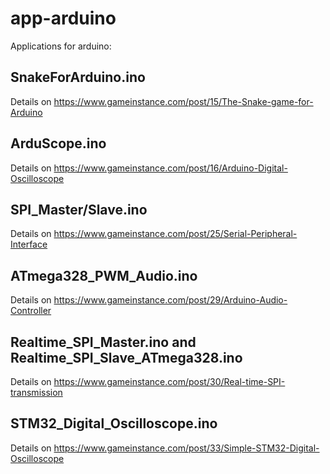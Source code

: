 # app-arduino
Applications for arduino:

## SnakeForArduino.ino
Details on https://www.gameinstance.com/post/15/The-Snake-game-for-Arduino

## ArduScope.ino
Details on https://www.gameinstance.com/post/16/Arduino-Digital-Oscilloscope

## SPI_Master/Slave.ino
Details on https://www.gameinstance.com/post/25/Serial-Peripheral-Interface

## ATmega328_PWM_Audio.ino
Details on https://www.gameinstance.com/post/29/Arduino-Audio-Controller

## Realtime_SPI_Master.ino and Realtime_SPI_Slave_ATmega328.ino
Details on https://www.gameinstance.com/post/30/Real-time-SPI-transmission

## STM32_Digital_Oscilloscope.ino
Details on https://www.gameinstance.com/post/33/Simple-STM32-Digital-Oscilloscope
